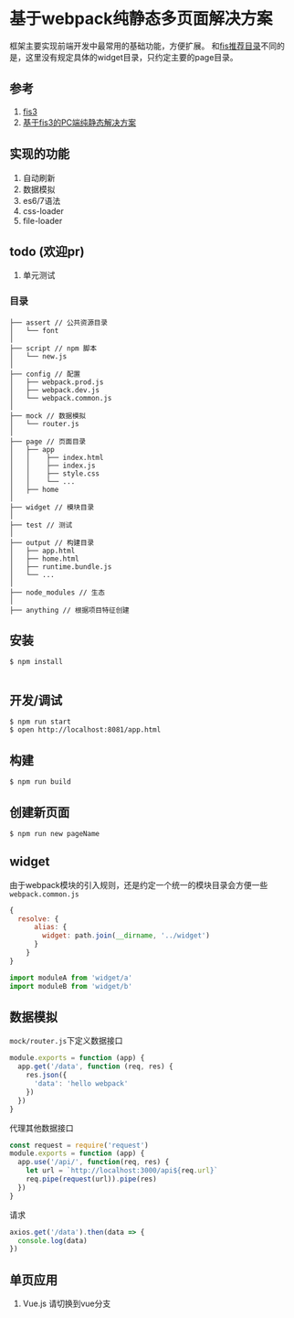# 基于webpack纯静态多页面解决方案
框架主要实现前端开发中最常用的基础功能，方便扩展。
和[fis推荐目录](https://github.com/fex-team/fis3-solutions/blob/master/intro.md#目录规范-1)不同的是，这里没有规定具体的widget目录，只约定主要的page目录。

## 参考
1. [fis3](http://fex-team.github.io/fis3/index.html)
2. [基于fis3的PC端纯静态解决方案](https://github.com/fancyboynet/fis3-www-demo)

## 实现的功能
1. 自动刷新
2. 数据模拟
3. es6/7语法
4. css-loader
5. file-loader

## todo (欢迎pr)
1. 单元测试

### 目录

```
├── assert // 公共资源目录
│   └── font
│
├── script // npm 脚本
│   └── new.js
│
├── config // 配置
│   ├── webpack.prod.js
│   ├── webpack.dev.js
│   └── webpack.common.js
│
├── mock // 数据模拟
│   └── router.js
│
├── page // 页面目录
│   ├── app
│   │    ├── index.html
│   │    ├── index.js
│   │    ├── style.css
│   │    └── ...
│   ├── home
│
├── widget // 模块目录
│
├── test // 测试
│
├── output // 构建目录
│   ├── app.html
│   ├── home.html
│   ├── runtime.bundle.js
│   └── ...
│
├── node_modules // 生态
│
├── anything // 根据项目特征创建

```
## 安装

```
$ npm install
    
```

## 开发/调试
```$xslt
$ npm run start
$ open http://localhost:8081/app.html
```

## 构建
```$xslt
$ npm run build
```

## 创建新页面
```$xslt
$ npm run new pageName
```

## widget
由于webpack模块的引入规则，还是约定一个统一的模块目录会方便一些
`webpack.common.js`
```js
{
  resolve: {
      alias: {
        widget: path.join(__dirname, '../widget')
      }
    }
}

```
```js
import moduleA from 'widget/a'
import moduleB from 'widget/b'
```

## 数据模拟
`mock/router.js`下定义数据接口
```js
module.exports = function (app) {
  app.get('/data', function (req, res) {
    res.json({
      'data': 'hello webpack'
    })
  })
}
```
代理其他数据接口
```js
const request = require('request')
module.exports = function (app) {
  app.use('/api/', function(req, res) {
    let url = `http://localhost:3000/api${req.url}`
    req.pipe(request(url)).pipe(res)
  })
}

```
请求
```js
axios.get('/data').then(data => {
  console.log(data)
})
```

## 单页应用
1. Vue.js 请切换到vue分支